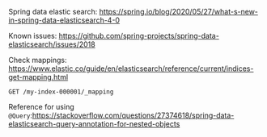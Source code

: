 Spring data elastic search: https://spring.io/blog/2020/05/27/what-s-new-in-spring-data-elasticsearch-4-0

Known issues: https://github.com/spring-projects/spring-data-elasticsearch/issues/2018

Check mappings: https://www.elastic.co/guide/en/elasticsearch/reference/current/indices-get-mapping.html

`GET /my-index-000001/_mapping`

Reference for using `@Query`:https://stackoverflow.com/questions/27374618/spring-data-elasticsearch-query-annotation-for-nested-objects